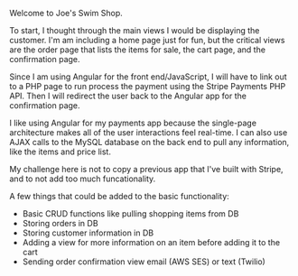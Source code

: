 Welcome to Joe's Swim Shop.

To start, I thought through the main views I would be displaying the customer. I'm am including a home page just for fun, but the critical views are the order page that lists the items for sale, the cart page, and the confirmation page.

Since I am using Angular for the front end/JavaScript, I will have to link out to a PHP page to run process the payment using the Stripe Payments PHP API. Then I will redirect the user back to the Angular app for the confirmation page. 

I like using Angular for my payments app because the single-page architecture makes all of the user interactions feel real-time. I can also use AJAX calls to the MySQL database on the back end to pull any information, like the items and price list. 

My challenge here is not to copy a previous app that I've built with Stripe, and to not add too much funcationality.

A few things that could be added to the basic functionality:
- Basic CRUD functions like pulling shopping items from DB
- Storing orders in DB
- Storing customer information in DB
- Adding a view for more information on an item before adding it to the cart
- Sending order confirmation view email (AWS SES) or text (Twilio)
